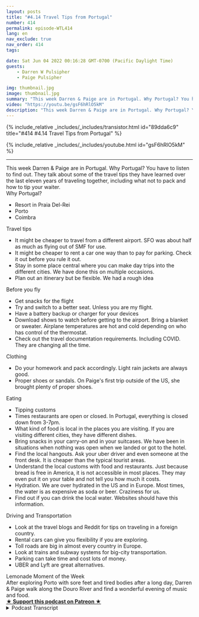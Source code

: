 ```yaml
---
layout: posts
title: "#4.14 Travel Tips from Portugal"
number: 414
permalink: episode-WTL414
lang: en
nav_exclude: true
nav_order: 414
tags:

date: Sat Jun 04 2022 00:16:28 GMT-0700 (Pacific Daylight Time)
guests:
    - Darren W Pulsipher
    - Paige Pulsipher

img: thumbnail.jpg
image: thumbnail.jpg
summary: "This week Darren & Paige are in Portugal. Why Portugal? You have to listen to find out. They talk about some of the travel tips they have learned over the last eleven years of traveling together, including what not to pack and how to tip your waiter."
video: "https://youtu.be/gsF6hRlO5kM"
description: "This week Darren & Paige are in Portugal. Why Portugal? You have to listen to find out. They talk about some of the travel tips they have learned over the last eleven years of traveling together, including what not to pack and how to tip your waiter."
---
```


<div>
{% include_relative _includes/_includes/transistor.html id="89dda6c9" title="#414 #4.14 Travel Tips from Portugal" %}

{% include_relative _includes/_includes/youtube.html id="gsF6hRlO5kM" %}
</div>

---

<html><head></head><body><div>This week Darren &amp; Paige are in Portugal. Why Portugal? You have to listen to find out. They talk about some of the travel tips they have learned over the last eleven years of traveling together, including what not to pack and how to tip your waiter.</div><div>Why Portugal?</div><ul><li>Resort in Praia Del-Rei</li><li>Porto</li><li>Coimbra</li></ul><div>Travel tips&nbsp;</div><ul><li>It might be cheaper to travel from a different airport. SFO was about half as much as flying out of SMF for use.</li><li>It might be cheaper to rent a car one way than to pay for parking. Check it out before you rule it out.</li><li>Stay in some place central where you can make day trips into the different cities. We have done this on multiple occasions.</li><li>Plan out an itinerary but be flexible. We had a rough idea</li></ul><div>Before you fly</div><ul><li>Get snacks for the flight</li><li>Try and switch to a better seat. Unless you are my flight.</li><li>Have a battery backup or charger for your devices</li><li>Download shows to watch before getting to the airport. Bring a blanket or sweater. Airplane temperatures are hot and cold depending on who has control of the thermostat.</li><li>Check out the travel documentation requirements. Including COVID. They are changing all the time.</li></ul><div>Clothing</div><ul><li>Do your homework and pack accordingly. Light rain jackets are always good.</li><li>Proper shoes or sandals. On Paige's first trip outside of the US, she brought plenty of proper shoes.</li></ul><div>Eating</div><ul><li>Tipping customs</li><li>Times restaurants are open or closed. In Portugal, everything is closed down from 3-7pm.</li><li>What kind of food is local in the places you are visiting. If you are visiting different cities, they have different dishes.</li><li>Bring snacks in your carry-on and in your suitcases. We have been in situations when nothing was open when we landed or got to the hotel.</li><li>Find the local hangouts. Ask your uber driver and even someone at the front desk. It is cheaper than the typical tourist areas.</li><li>Understand the local customs with food and restaurants. Just because bread is free in America, it is not accessible in most places. They may even put it on your table and not tell you how much it costs.</li><li>Hydration. We are over hydrated in the US and in Europe. Most times, the water is as expensive as soda or beer. Craziness for us.</li><li>Find out if you can drink the local water. Websites should have this information.</li></ul><div>Driving and Transportation</div><ul><li>Look at the travel blogs and Reddit for tips on traveling in a foreign country.</li><li>Rental cars can give you flexibility if you are exploring.</li><li>Toll roads are big in almost every country in Europe.&nbsp;</li><li>Look at trains and subway systems for big-city transportation.</li><li>Parking can take time and cost lots of money.</li><li>UBER and Lyft are great alternatives.</li></ul><div>Lemonade Moment of the Week</div><div>After exploring Porto with sore feet and tired bodies after a long day, Darren &amp; Paige walk along the Douro River and find a wonderful evening of music and food.</div>
<strong>
  <a href="https://www.patreon.com/wheresthelemonade" target="_donate" rel="payment" title="★ Support this podcast on Patreon ★">★ Support this podcast on Patreon ★</a>
</strong></body></html>

<details>
<summary> Podcast Transcript </summary>

<p></p>

</details>
